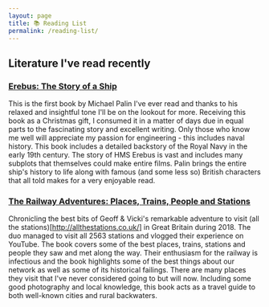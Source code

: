 ```yaml
---
layout: page
title: 📚 Reading List
permalink: /reading-list/
---
```

## Literature I've read recently

### [Erebus: The Story of a Ship](https://www.waterstones.com/book/erebus-the-story-of-a-ship/michael-palin/9781847948120)

This is the first book by Michael Palin I've ever read and thanks to his relaxed and insightful tone I'll be on the lookout for more. Receiving this book as a Christmas gift, I consumed it in a matter of days due in equal parts to the fascinating story and excellent writing. Only those who know me well will appreciate my passion for engineering - this includes naval history. This book includes a detailed backstory of the Royal Navy in the early 19th century. The story of HMS Erebus is vast and includes many subplots that themselves could make entire films. Palin brings the entire ship's history to life along with famous (and some less so) British characters that all told makes for a very enjoyable read.

### [The Railway Adventures: Places, Trains, People and Stations](https://www.waterstones.com/book/the-railway-adventures/vicki-pipe/geoff-marshall/9781910463871)

Chronicling the best bits of Geoff & Vicki's remarkable adventure to visit (all the stations)[http://allthestations.co.uk/] in Great Britain during 2018. The duo managed to visit all 2563 stations and vlogged their experience on YouTube. The book covers some of the best places, trains, stations and people they saw and met along the way. Their enthusiasm for the railway is infectious and the book highlights some of the best things about our network as well as some of its historical failings. There are many places they visit that I've never considered going to but will now. Including some good photography and local knowledge, this book acts as a travel guide to both well-known cities and rural backwaters.